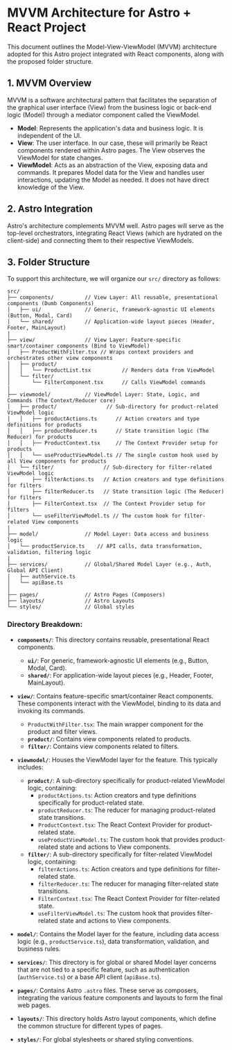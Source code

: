 # MVVM Architecture for Astro + React Project

This document outlines the Model-View-ViewModel (MVVM) architecture adopted for this Astro project integrated with React components, along with the proposed folder structure.

## 1. MVVM Overview

MVVM is a software architectural pattern that facilitates the separation of the graphical user interface (View) from the business logic or back-end logic (Model) through a mediator component called the ViewModel.

-   **Model**: Represents the application's data and business logic. It is independent of the UI.
-   **View**: The user interface. In our case, these will primarily be React components rendered within Astro pages. The View observes the ViewModel for state changes.
-   **ViewModel**: Acts as an abstraction of the View, exposing data and commands. It prepares Model data for the View and handles user interactions, updating the Model as needed. It does not have direct knowledge of the View.

## 2. Astro Integration

Astro's architecture complements MVVM well. Astro pages will serve as the top-level orchestrators, integrating React Views (which are hydrated on the client-side) and connecting them to their respective ViewModels.

## 3. Folder Structure

To support this architecture, we will organize our `src/` directory as follows:

```
src/
├── components/          // View Layer: All reusable, presentational components (Dumb Components)
│   ├── ui/              // Generic, framework-agnostic UI elements (Button, Modal, Card)
│   └── shared/          // Application-wide layout pieces (Header, Footer, MainLayout)
|
├── view/                // View Layer: Feature-specific smart/container components (Bind to ViewModel)
│   ├── ProductWithFilter.tsx // Wraps context providers and orchestrates other view components
│   ├── product/
│   │   └── ProductList.tsx          // Renders data from ViewModel
│   └── filter/
│       └── FilterComponent.tsx      // Calls ViewModel commands
|
├── viewmodel/           // ViewModel Layer: State, Logic, and Commands (The Context/Reducer core)
│   ├── product/                // Sub-directory for product-related ViewModel logic
│   │   ├── productActions.ts      // Action creators and type definitions for products
│   │   ├── productReducer.ts      // State transition logic (The Reducer) for products
│   │   ├── ProductContext.tsx     // The Context Provider setup for products
│   │   └── useProductViewModel.ts // The single custom hook used by all View components for products
│   └── filter/                // Sub-directory for filter-related ViewModel logic
│       ├── filterActions.ts   // Action creators and type definitions for filters
│       ├── filterReducer.ts   // State transition logic (The Reducer) for filters
│       ├── FilterContext.tsx  // The Context Provider setup for filters
│       └── useFilterViewModel.ts // The custom hook for filter-related View components
|
├── model/               // Model Layer: Data access and business logic
│   └── productService.ts    // API calls, data transformation, validation, filtering logic
|
├── services/            // Global/Shared Model Layer (e.g., Auth, Global API Client)
│   ├── authService.ts
│   └── apiBase.ts
│
├── pages/               // Astro Pages (Composers)
├── layouts/             // Astro Layouts
└── styles/              // Global styles
```

### Directory Breakdown:

-   **`components/`**: This directory contains reusable, presentational React components.
    -   **`ui/`**: For generic, framework-agnostic UI elements (e.g., Button, Modal, Card).
    -   **`shared/`**: For application-wide layout pieces (e.g., Header, Footer, MainLayout).

-   **`view/`**: Contains feature-specific smart/container React components. These components interact with the ViewModel, binding to its data and invoking its commands.
    -   `ProductWithFilter.tsx`: The main wrapper component for the product and filter views.
    -   **`product/`**: Contains view components related to products.
    -   **`filter/`**: Contains view components related to filters.

-   **`viewmodel/`**: Houses the ViewModel layer for the feature. This typically includes:
    -   **`product/`**: A sub-directory specifically for product-related ViewModel logic, containing:
        -   `productActions.ts`: Action creators and type definitions specifically for product-related state.
        -   `productReducer.ts`: The reducer for managing product-related state transitions.
        -   `ProductContext.tsx`: The React Context Provider for product-related state.
        -   `useProductViewModel.ts`: The custom hook that provides product-related state and actions to View components.
    -   **`filter/`**: A sub-directory specifically for filter-related ViewModel logic, containing:
        -   `filterActions.ts`: Action creators and type definitions for filter-related state.
        -   `filterReducer.ts`: The reducer for managing filter-related state transitions.
        -   `FilterContext.tsx`: The React Context Provider for filter-related state.
        -   `useFilterViewModel.ts`: The custom hook that provides filter-related state and actions to View components.

-   **`model/`**: Contains the Model layer for the feature, including data access logic (e.g., `productService.ts`), data transformation, validation, and business rules.

-   **`services/`**: This directory is for global or shared Model layer concerns that are not tied to a specific feature, such as authentication (`authService.ts`) or a base API client (`apiBase.ts`).

-   **`pages/`**: Contains Astro `.astro` files. These serve as composers, integrating the various feature components and layouts to form the final web pages.

-   **`layouts/`**: This directory holds Astro layout components, which define the common structure for different types of pages.

-   **`styles/`**: For global stylesheets or shared styling conventions.
